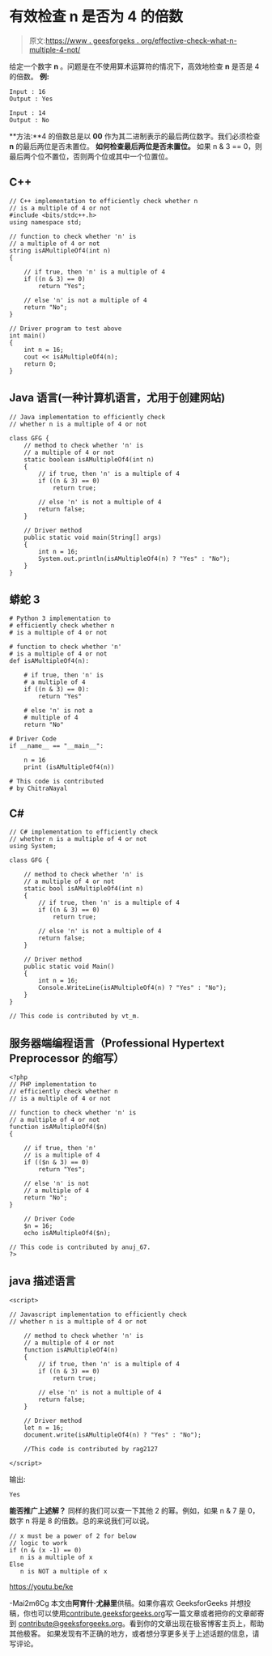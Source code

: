# 有效检查 n 是否为 4 的倍数

> 原文:[https://www . geesforgeks . org/effective-check-what-n-multiple-4-not/](https://www.geeksforgeeks.org/efficiently-check-whether-n-multiple-4-not/)

给定一个数字 **n** 。问题是在不使用算术运算符的情况下，高效地检查 **n** 是否是 4 的倍数。
**例:**

```
Input : 16
Output : Yes

Input : 14
Output : No
```

**方法:**4 的倍数总是以 **00** 作为其二进制表示的最后两位数字。我们必须检查 **n** 的最后两位是否未置位。
**如何检查最后两位是否未置位。**
如果 n & 3 == 0，则最后两个位不置位，否则两个位或其中一个位置位。

## C++

```
// C++ implementation to efficiently check whether n
// is a multiple of 4 or not
#include <bits/stdc++.h>
using namespace std;

// function to check whether 'n' is
// a multiple of 4 or not
string isAMultipleOf4(int n)
{

    // if true, then 'n' is a multiple of 4
    if ((n & 3) == 0)
        return "Yes";

    // else 'n' is not a multiple of 4
    return "No";
}

// Driver program to test above
int main()
{
    int n = 16;
    cout << isAMultipleOf4(n);
    return 0;
}
```

## Java 语言(一种计算机语言，尤用于创建网站)

```
// Java implementation to efficiently check
// whether n is a multiple of 4 or not

class GFG {
    // method to check whether 'n' is
    // a multiple of 4 or not
    static boolean isAMultipleOf4(int n)
    {
        // if true, then 'n' is a multiple of 4
        if ((n & 3) == 0)
            return true;

        // else 'n' is not a multiple of 4
        return false;
    }

    // Driver method
    public static void main(String[] args)
    {
        int n = 16;
        System.out.println(isAMultipleOf4(n) ? "Yes" : "No");
    }
}
```

## 蟒蛇 3

```
# Python 3 implementation to
# efficiently check whether n
# is a multiple of 4 or not

# function to check whether 'n'
# is a multiple of 4 or not
def isAMultipleOf4(n):

    # if true, then 'n' is
    # a multiple of 4
    if ((n & 3) == 0):
        return "Yes"

    # else 'n' is not a
    # multiple of 4
    return "No"

# Driver Code
if __name__ == "__main__":

    n = 16
    print (isAMultipleOf4(n))

# This code is contributed
# by ChitraNayal
```

## C#

```
// C# implementation to efficiently check
// whether n is a multiple of 4 or not
using System;

class GFG {

    // method to check whether 'n' is
    // a multiple of 4 or not
    static bool isAMultipleOf4(int n)
    {
        // if true, then 'n' is a multiple of 4
        if ((n & 3) == 0)
            return true;

        // else 'n' is not a multiple of 4
        return false;
    }

    // Driver method
    public static void Main()
    {
        int n = 16;
        Console.WriteLine(isAMultipleOf4(n) ? "Yes" : "No");
    }
}

// This code is contributed by vt_m.
```

## 服务器端编程语言（Professional Hypertext Preprocessor 的缩写）

```
<?php
// PHP implementation to
// efficiently check whether n
// is a multiple of 4 or not

// function to check whether 'n' is
// a multiple of 4 or not
function isAMultipleOf4($n)
{

    // if true, then 'n'
    // is a multiple of 4
    if (($n & 3) == 0)
        return "Yes";

    // else 'n' is not
    // a multiple of 4
    return "No";
}

    // Driver Code
    $n = 16;
    echo isAMultipleOf4($n);

// This code is contributed by anuj_67.
?>
```

## java 描述语言

```
<script>

// Javascript implementation to efficiently check
// whether n is a multiple of 4 or not

    // method to check whether 'n' is
    // a multiple of 4 or not
    function isAMultipleOf4(n)
    {
        // if true, then 'n' is a multiple of 4
        if ((n & 3) == 0)
            return true;

        // else 'n' is not a multiple of 4
        return false;
    }

    // Driver method
    let n = 16;
    document.write(isAMultipleOf4(n) ? "Yes" : "No");

    //This code is contributed by rag2127

</script>
```

输出:

```
Yes
```

**能否推广上述解？**
同样的我们可以查一下其他 2 的幂。例如，如果 n & 7 是 0，数字 n 将是 8 的倍数。总的来说我们可以说。

```
// x must be a power of 2 for below
// logic to work
if (n & (x -1) == 0)
   n is a multiple of x
Else
   n is NOT a multiple of x
```

https://youtu.be/ke

-Mai2m6Cg
本文由**阿育什·尤赫里**供稿。如果你喜欢 GeeksforGeeks 并想投稿，你也可以使用[contribute.geeksforgeeks.org](http://www.contribute.geeksforgeeks.org)写一篇文章或者把你的文章邮寄到 contribute@geeksforgeeks.org。看到你的文章出现在极客博客主页上，帮助其他极客。
如果发现有不正确的地方，或者想分享更多关于上述话题的信息，请写评论。